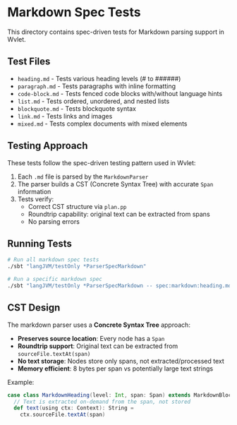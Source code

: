 # Markdown Spec Tests

This directory contains spec-driven tests for Markdown parsing support in Wvlet.

## Test Files

- `heading.md` - Tests various heading levels (# to ######)
- `paragraph.md` - Tests paragraphs with inline formatting
- `code-block.md` - Tests fenced code blocks with/without language hints
- `list.md` - Tests ordered, unordered, and nested lists
- `blockquote.md` - Tests blockquote syntax
- `link.md` - Tests links and images
- `mixed.md` - Tests complex documents with mixed elements

## Testing Approach

These tests follow the spec-driven testing pattern used in Wvlet:

1. Each `.md` file is parsed by the `MarkdownParser`
2. The parser builds a CST (Concrete Syntax Tree) with accurate `Span` information
3. Tests verify:
   - Correct CST structure via `plan.pp`
   - Roundtrip capability: original text can be extracted from spans
   - No parsing errors

## Running Tests

```bash
# Run all markdown spec tests
./sbt "langJVM/testOnly *ParserSpecMarkdown"

# Run a specific markdown spec
./sbt "langJVM/testOnly *ParserSpecMarkdown -- spec:markdown:heading.md"
```

## CST Design

The markdown parser uses a **Concrete Syntax Tree** approach:

- **Preserves source location**: Every node has a `Span`
- **Roundtrip support**: Original text can be extracted from `sourceFile.textAt(span)`
- **No text storage**: Nodes store only spans, not extracted/processed text
- **Memory efficient**: 8 bytes per span vs potentially large text strings

Example:
```scala
case class MarkdownHeading(level: Int, span: Span) extends MarkdownBlock:
  // Text is extracted on-demand from the span, not stored
  def text(using ctx: Context): String =
    ctx.sourceFile.textAt(span)
```
